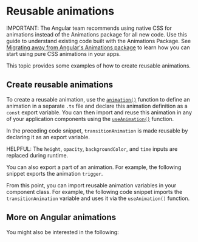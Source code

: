 # Reusable animations

IMPORTANT: The Angular team recommends using native CSS for animations instead of the Animations package for all new code. Use this guide to understand existing code built with the Animations Package. See [Migrating away from Angular's Animations package](guide/animations/migration#creating-reusable-animations) to learn how you can start using pure CSS animations in your apps.

This topic provides some examples of how to create reusable animations.

## Create reusable animations

To create a reusable animation, use the [`animation()`](api/animations/animation) function to define an animation in a separate `.ts` file and declare this animation definition as a `const` export variable.
You can then import and reuse this animation in any of your application components using the [`useAnimation()`](api/animations/useAnimation) function.

<docs-code header="src/app/animations.ts" path="adev/src/content/examples/animations/src/app/animations.1.ts" visibleRegion="animation-const"/>

In the preceding code snippet, `transitionAnimation` is made reusable by declaring it as an export variable.

HELPFUL: The `height`, `opacity`, `backgroundColor`, and `time` inputs are replaced during runtime.

You can also export a part of an animation.
For example, the following snippet exports the animation `trigger`.

<docs-code header="src/app/animations.1.ts" path="adev/src/content/examples/animations/src/app/animations.1.ts" visibleRegion="trigger-const"/>

From this point, you can import reusable animation variables in your component class.
For example, the following code snippet imports the `transitionAnimation` variable and uses it via the `useAnimation()` function.

<docs-code header="src/app/open-close.component.ts" path="adev/src/content/examples/animations/src/app/open-close.component.3.ts" visibleRegion="reusable"/>

## More on Angular animations

You might also be interested in the following:

<docs-pill-row>
  <docs-pill href="guide/animations" title="Introduction to Angular animations"/>
  <docs-pill href="guide/animations/transition-and-triggers" title="Transition and triggers"/>
  <docs-pill href="guide/animations/complex-sequences" title="Complex animation sequences"/>
  <docs-pill href="guide/routing/route-transition-animations" title="Route transition animations"/>
</docs-pill-row>
